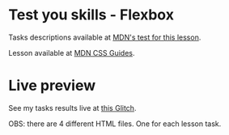 # Test you skills - Flexbox

Tasks descriptions available at [MDN's test for this lesson](https://developer.mozilla.org/en-US/docs/Learn/CSS/CSS_layout/Flexbox_skills).

Lesson available at [MDN CSS Guides](https://developer.mozilla.org/en-US/docs/Learn/CSS/CSS_layout/Flexbox).

# Live preview

See my tasks results live at [this Glitch](https://titanium-slender-swim.glitch.me/CSS/Test%20your%20skills%20-%20Flexbox%20-%20Task%201%2C%202%2C%203%2C%204/).

OBS: there are 4 different HTML files. One for each lesson task.
